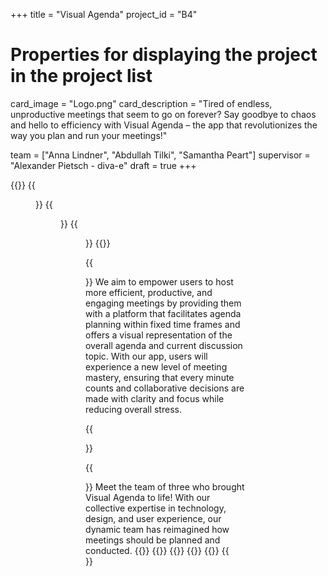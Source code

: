 +++
title = "Visual Agenda"
project_id = "B4"

# Properties for displaying the project in the project list
card_image = "Logo.png"
card_description = "Tired of endless, unproductive meetings that seem to go on forever? Say goodbye to chaos and hello to efficiency with Visual Agenda – the app that revolutionizes the way you plan and run your meetings!"

team = ["Anna Lindner", "Abdullah Tilki", "Samantha Peart"]
supervisor = "Alexander Pietsch - diva-e"
draft = true
+++

{{<gallery>}}
{{<figure src="Vorschau1.png" alt="homescreen" caption="Homescreen">}}
{{<figure src="Vorschau3.png" alt="vorschlag von Teilnehmenden" caption="Comment function">}}
{{<figure src="Vorschau2.png" alt="visualAgenda" caption="Agenda">}}
{{</gallery>}}

{{<section title="Our Goal">}}
We aim to empower users to host more efficient, productive, and engaging meetings by providing them with a platform that facilitates agenda planning within fixed time frames and offers a visual representation of the overall agenda and current discussion topic. With our app, users will experience a new level of meeting mastery, ensuring that every minute counts and collaborative decisions are made with clarity and focus while reducing overall stress.
 

{{</section>}}


{{<section title="The team">}}
Meet the team of three who brought Visual Agenda to life! With our collective expertise in technology, design, and user experience, our dynamic team has reimagined how meetings should be planned and conducted.
{{<gallery>}}
{{<team-member image="anna.jpeg" name="Anna">}}
{{<team-member image="apo.jpeg" name="Abdullah">}}
{{<team-member image="samantha.jpg" name="Samantha">}}
{{</gallery>}}
{{</section>}} 




